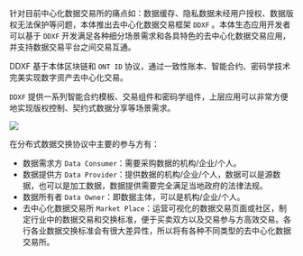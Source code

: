 


针对目前中心化数据交易所的痛点如：数据缓存、隐私数据未经用户授权、数据版权无法保护等问题，本体推出去中心化数据交易框架 `DDXF` 。本体生态应用开发者可以基于 `DDXF` 开发满足各种细分场景需求和各具特色的去中心化数据交易应用，并支持数据交易平台之间交易互通。

DDXF 基于本体区块链和 `ONT ID` 协议，通过一致性账本、智能合约、密码学技术完美实现数字资产去中心化交易。 

`DDXF` 提供一系列智能合约模板、交易组件和密码学组件，上层应用可以非常方便地实现版权控制、契约式数据分享等场景需求。



![](http://on-img.com/chart_image/5b9b529de4b0fe81b63605f9.png)

在分布式数据交换协议中主要的参与方有：

- 数据需求方 `Data Consumer`：需要采购数据的机构/企业/个人。
- 数据提供方 `Data Provider`：提供数据的机构/企业/个人，数据可以是源数据，也可以是加工数据，数据提供需要完全满足当地政府的法律法规。
- 数据所有者 `Data Owner`：即数据主体，可以是机构/企业/个人。
- 去中心化数据交易所 `Market Place`：运营可视化的数据交易页面或社区，制定行业中的数据交易和交换标准，便于买卖双方以及交易参与方高效交易。各行各业数据交换标准会有很大差异性，所以将有各种不同类型的去中心化数据交易所。
